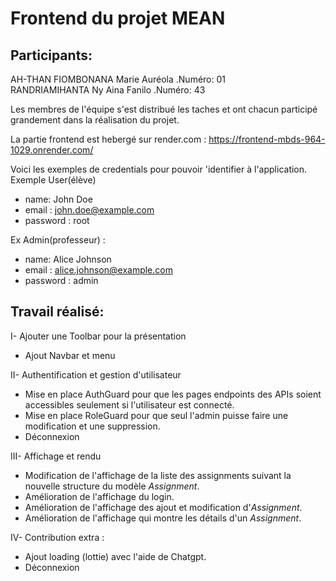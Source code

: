 # Frontend du projet MEAN
## Participants:
AH-THAN FIOMBONANA Marie Auréola .Numéro: 01  
RANDRIAMIHANTA Ny Aina Fanilo .Numéro: 43  

Les membres de l'équipe s'est distribué les taches et ont chacun participé grandement dans la réalisation du projet.  

La partie frontend est hebergé sur render.com : https://frontend-mbds-964-1029.onrender.com/

Voici les exemples de credentials pour pouvoir 'identifier à l'application.  
Exemple User(élève)  
- name: John Doe
- email : john.doe@example.com
- password : root

Ex Admin(professeur) :  
- name: Alice Johnson
- email : alice.johnson@example.com
- password : admin

## Travail réalisé:
I- Ajouter une Toolbar pour la présentation 
- Ajout Navbar et menu
  
II- Authentification et gestion d'utilisateur 
- Mise en place AuthGuard pour que les pages endpoints des APIs soient accessibles seulement si l'utilisateur est connecté.
- Mise en place RoleGuard pour que seul l'admin puisse faire une modification et une suppression.
- Déconnexion

III- Affichage et rendu
- Modification de l'affichage de la liste des assignments suivant la nouvelle structure du modèle *Assignment*.
- Amélioration de l'affichage du login.
- Amélioration de l'affichage des ajout et modification d'*Assignment*.
- Amélioration de l'affichage qui montre les détails d'un *Assignment*.

IV- Contribution extra :
- Ajout loading (lottie) avec l'aide de Chatgpt.
- Déconnexion
